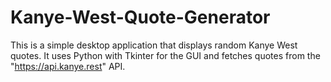 # Kanye-West-Quote-Generator
This is a simple desktop application that displays random Kanye West quotes. It uses Python with Tkinter for the GUI and fetches quotes from the "https://api.kanye.rest" API.
